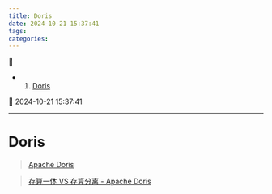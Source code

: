 ```yaml
---
title: Doris
date: 2024-10-21 15:37:41
tags: 
categories: 
---
```



💠

- 1. [Doris](#doris)

💠 2024-10-21 15:37:41
****************************************
# Doris
> [Apache Doris](https://doris.apache.org/zh-CN/docs/dev/gettingStarted/what-is-new/)  

> [存算一体 VS 存算分离 - Apache Doris](https://doris.apache.org/zh-CN/docs/dev/compute-storage-decoupled/overview/)  

